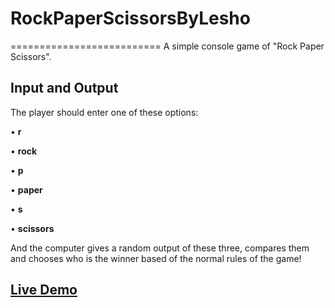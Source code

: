 # RockPaperScissorsByLesho
==========================
A simple console game of "Rock Paper Scissors".
## Input and Output
The player should enter one of these options:  

• **r** 

• **rock** 

• **p** 

• **paper**  

• **s**

• **scissors** 


And the computer gives a random output of these three, compares them and chooses who is the winner based of the normal rules of the game!
<a href = "https://studioinstitute.org/wp-content/uploads/2020/07/play-button-overlay-png.png">
## Live Demo
</a>

